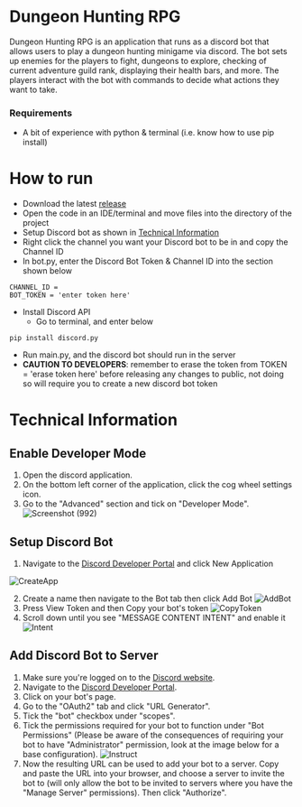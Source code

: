 # Dungeon Hunting RPG
Dungeon Hunting RPG is an application that runs as a discord bot that allows users to play a dungeon hunting minigame via discord. The bot sets up 
enemies for the players to fight, dungeons to explore, checking of current adventure guild rank, displaying their health bars, and more. The players
interact with the bot with commands to decide what actions they want to take. 
### Requirements
 - A bit of experience with python & terminal (i.e. know how to use pip install)
# How to run
 - Download the latest [release](https://github.com/cis3296s23/DungeonHuntingRPG/releases)
 - Open the code in an IDE/terminal and move files into the directory of the project
 - Setup Discord bot as shown in [Technical Information](#technical-information)
 - Right click the channel you want your Discord bot to be in and copy the Channel ID
 - In bot.py, enter the Discord Bot Token & Channel ID into the section shown below
```
CHANNEL_ID = 
BOT_TOKEN = 'enter token here'
```
- Install Discord API
  - Go to terminal, and enter below
```
pip install discord.py 
```
-  Run main.py, and the discord bot should run in the server
-  **CAUTION TO DEVELOPERS**: remember to erase the token from TOKEN = 'erase token here' before releasing any changes to public, not doing so will require you to create a new discord bot token

# Technical Information 

## Enable Developer Mode

1. Open the discord application.
2. On the bottom left corner of the application, click the cog wheel settings icon.
3. Go to the "Advanced" section and tick on "Developer Mode".
![Screenshot (992)](https://user-images.githubusercontent.com/74037708/231637902-45067602-20ef-49fd-b115-6e21ccc6e2ff.png)

## Setup Discord Bot

1. Navigate to the [Discord Developer Portal](https://discord.com/developers/applications) and click New Application

![CreateApp](https://user-images.githubusercontent.com/74037708/231640358-57cb2073-f6d6-4036-953b-ff9ac4f3330b.png)

2. Create a name then navigate to the Bot tab then click Add Bot
![AddBot](https://user-images.githubusercontent.com/74037708/231640364-a6253cc7-aba3-4cbf-8da3-d6c81ada4441.png)
3. Press View Token and then Copy your bot's token
![CopyToken](https://user-images.githubusercontent.com/74037708/231640369-ad5225f2-c17f-423c-8b15-bc8d821c3b1e.png)
4. Scroll down until you see "MESSAGE CONTENT INTENT" and enable it
![Intent](https://user-images.githubusercontent.com/74037708/231642535-a5fed24a-8eeb-43b0-96a9-5bd6446fda05.png)

## Add Discord Bot to Server

1. Make sure you're logged on to the [Discord website](https://discord.com/).
2. Navigate to the [Discord Developer Portal](https://discord.com/developers/applications).
3. Click on your bot's page.
4. Go to the "OAuth2" tab and click "URL Generator". 
5. Tick the "bot" checkbox under "scopes".
6. Tick the permissions required for your bot to function under "Bot Permissions" (Please be aware of the consequences of requiring your bot to have "Administrator" permission, look at the image below for a base configuration).
![Instruct](https://user-images.githubusercontent.com/74037708/231643793-6008b628-bc23-43e9-803c-f9d8a7cb1726.png)
7. Now the resulting URL can be used to add your bot to a server. Copy and paste the URL into your browser, and choose a server to invite the bot to (will only allow the bot to be invited to servers where you have the "Manage Server" permissions). Then click "Authorize".
